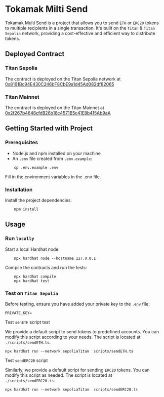 # Tokamak Milti Send

Tokamak Multi Send is a project that allows you to send `ETH` or `ERC20` tokens to multiple recipients in a single transaction.
It's built on the `Titan` & `Titan Sepolia` network, providing a cost-effective and efficient way to distribute tokens.

## Deployed Contract

### Titan Sepolia

The contract is deployed on the Titan Sepolia network at [0x8161Bc94E430C246bF8CbE9a1d45Ad082df82065](https://explorer.titan-sepolia.tokamak.network/address/0x8161Bc94E430C246bF8CbE9a1d45Ad082df82065)

### Titan Mainnet

The contract is deployed on the Titan Mainnet at [0x2f267b4646cfdB26b18c4571B5c41E8b415Ab9aA](https://explorer.titan.tokamak.network/address/0x2f267b4646cfdB26b18c4571B5c41E8b415Ab9aA)

## Getting Started with Project

### Prerequisites

- Node.js and npm installed on your machine
- An `.env` file created from `.env.example`:

```shell
    cp .env.example .env
```

Fill in the environment variables in the .env file.

### Installation

Install the project dependencies:

```shell
    npm install
```

## Usage

### Run `locally`

Start a local Hardhat node:

```shell
    npx hardhat node --hostname 127.0.0.1
```

Compile the contracts and run the tests:

```shell
    npx hardhat compile
    npx hardhat test
```

### Test on `Titan Sepolia`

Before testing, ensure you have added your private key to the `.env` file:

```
PRIVATE_KEY=
```

Test `senETH` script test

We provide a default script to send tokens to predefined accounts. You can modify this script according to your needs. The script is located at `./scripts/sendETH.ts`.

```shell
npx hardhat run --network sepoliaTitan  scripts/sendETH.ts
```

Test `sendERC20` script

Similarly, we provide a default script for sending `ERC20` tokens. You can modify this script as needed. The script is located at `./scripts/sendERC20.ts`.

```shell
npx hardhat run --network sepoliaTitan  scripts/sendERC20.ts
```
